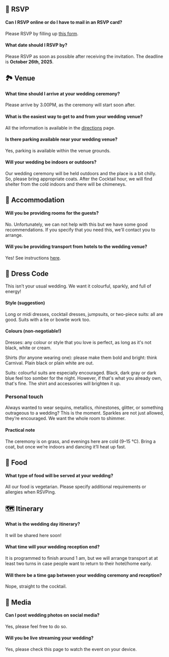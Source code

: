 ---
---

## 💌 RSVP

#### Can I RSVP online or do I have to mail in an RSVP card?

Please RSVP by filling up [this form](/rsvp).

#### What date should I RSVP by?

Please RSVP as soon as possible after receiving the invitation. The deadline is **October 26th, 2025**.

## 🏞️ Venue

#### What time should I arrive at your wedding ceremony?

Please arrive by 3.00PM, as the ceremony will start soon after.

#### What is the easiest way to get to and from your wedding venue?

All the information is available in the [directions](/directions) page.

#### Is there parking available near your wedding venue?

Yes, parking is available within the venue grounds.

#### Will your wedding be indoors or outdoors?

Our wedding ceremony will be held outdoors and the place is a bit chilly. So, please bring appropriate coats. After the Cocktail hour, we will find shelter from the cold indoors and there will be chimeneys.

## 🛌 Accommodation

#### Will you be providing rooms for the guests?

No. Unfortunately, we can not help with this but we have some good recommendations. If you specify that you need this, we'll contact you to arrange.

#### Will you be providing transport from hotels to the wedding venue?

Yes! See instructions [here](/direction).

## 🤵 Dress Code

This isn’t your usual wedding. We want it colourful, sparkly, and full of energy!

#### Style (suggestion)

Long or midi dresses, cocktail dresses, jumpsuits, or two-piece suits: all are good. Suits with a tie or bowtie work too.

#### Colours (non-negotiable!)

Dresses: any colour or style that you love is perfect, as long as it's not black, white or cream.

Shirts (for anyone wearing one): please make them bold and bright: think Carnival. Plain black or plain white are out.

Suits: colourful suits are especially encouraged. Black, dark gray or dark blue feel too somber for the night. However, if that's what you already own, that's fine. The shirt and accessories will brighten it up.

### Personal touch

Always wanted to wear sequins, metallics, rhinestones, glitter, or something outrageous to a wedding? This is the moment. Sparkles are not just allowed, they’re encouraged. We want the whole room to shimmer.

#### Practical note

The ceremony is on grass, and evenings here are cold (9–15 °C). Bring a coat, but once we’re indoors and dancing it’ll heat up fast.

## 🍝 Food

#### What type of food will be served at your wedding?

All our food is vegetarian. Please specify additional requirements or allergies when RSVPing.

## 🗺️ Itinerary

#### What is the wedding day itinerary?

It will be shared here soon!

#### What time will your wedding reception end?

It is programmed to finish around 1 am, but we will arrange transport at at least two turns in case people want to return to their hotel/home early.

#### Will there be a time gap between your wedding ceremony and reception?

Nope, straight to the cocktail.

## 📸 Media

#### Can I post wedding photos on social media?

Yes, please feel free to do so.

#### Will you be live streaming your wedding?

Yes, please check this page to watch the event on your device.